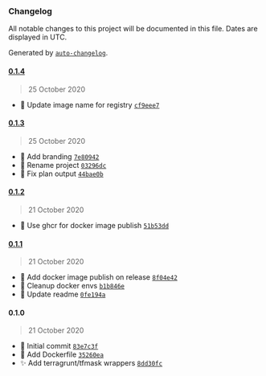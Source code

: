 ### Changelog

All notable changes to this project will be documented in this file. Dates are displayed in UTC.

Generated by [`auto-changelog`](https://github.com/CookPete/auto-changelog).

#### [0.1.4](https://github.com/taosmountain/docker-atlantis-found/compare/0.1.3...0.1.4)

> 25 October 2020

- :construction_worker: Update image name for registry [`cf9eee7`](https://github.com/taosmountain/docker-atlantis-found/commit/cf9eee72601d69aa0bfe01a6bd22ec59d9cc99a5)

#### [0.1.3](https://github.com/taosmountain/docker-atlantis-found/compare/0.1.2...0.1.3)

> 25 October 2020

- :art: Add branding [`7e80942`](https://github.com/taosmountain/docker-atlantis-found/commit/7e809422cca0b6408131ff3f29e4a57f71dc682a)
- :art: Rename project [`03296dc`](https://github.com/taosmountain/docker-atlantis-found/commit/03296dc40f95552e6464524cb8e9239c33e8747d)
- :bug: Fix plan output [`44bae0b`](https://github.com/taosmountain/docker-atlantis-found/commit/44bae0b1cef0ec16d2aa0d70674a085cd187dcd0)

#### [0.1.2](https://github.com/taosmountain/docker-atlantis-found/compare/0.1.1...0.1.2)

> 21 October 2020

- :construction_worker: Use ghcr for docker image publish [`51b53dd`](https://github.com/taosmountain/docker-atlantis-found/commit/51b53dde13f4c844ff44b07e7a31f83c30759b74)

#### [0.1.1](https://github.com/taosmountain/docker-atlantis-found/compare/0.1.0...0.1.1)

> 21 October 2020

- :construction_worker: Add docker image publish on release [`8f04e42`](https://github.com/taosmountain/docker-atlantis-found/commit/8f04e4205a8ba8ebb6a8c172d52e8dfc77bbb5ca)
- :art: Cleanup docker envs [`b1b846e`](https://github.com/taosmountain/docker-atlantis-found/commit/b1b846ea46926a7f715df82172a6ddbf7ad925b1)
- :memo: Update readme [`0fe194a`](https://github.com/taosmountain/docker-atlantis-found/commit/0fe194aa0b4dbf26485fca284ff1a2d7d677b540)

#### 0.1.0

> 21 October 2020

- :tada: Initial commit [`83e7c3f`](https://github.com/taosmountain/docker-atlantis-found/commit/83e7c3fefedb88ce799098eeef554c16985665c5)
- :ship: Add Dockerfile [`35260ea`](https://github.com/taosmountain/docker-atlantis-found/commit/35260ea34117681ae94f916cffc4f358ff0162a4)
- :sparkles: Add terragrunt/tfmask wrappers [`8dd30fc`](https://github.com/taosmountain/docker-atlantis-found/commit/8dd30fce1086edc2078bbd40e2023cc21dc6ffb3)
